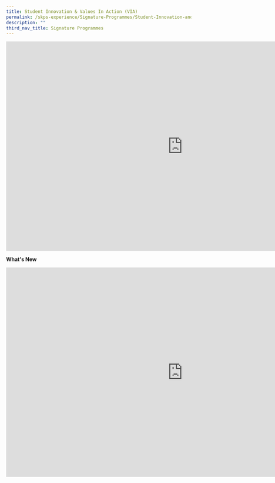 ```yaml
---
title: Student Innovation & Values In Action (VIA)
permalink: /skps-experience/Signature-Programmes/Student-Innovation-and-Values-In-Action-VIA
description: ""
third_nav_title: Signature Programmes
---
```

<iframe allowfullscreen="true" height="569" width="960" frameborder="0" src="https://docs.google.com/presentation/d/e/2PACX-1vTtjjAvd5qYEBsNjqzo_D8TgzSzxK7gBv8tOWXw8A-NoBJ8NAeEFg9dOqSb_Rjuu9tfnxK_cowdyGPa/embed?start=false&amp;loop=false&amp;delayms=3000"></iframe>

**What's New**

<iframe allowfullscreen="true" height="569" width="960" frameborder="0" src="https://docs.google.com/presentation/d/e/2PACX-1vRzGFM2N8dBBrp6F2L2bVr2Gkf-gCN7w0LlUM04L2MWqU5jGoHEZCuSmAmNd9MX2iRb1cQ9V0BZ_Njg/embed?start=false&amp;loop=false&amp;delayms=3000"></iframe>
